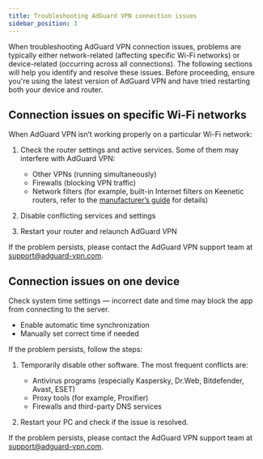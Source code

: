 ```yaml
---
title: Troubleshooting AdGuard VPN connection issues
sidebar_position: 3
---
```


When troubleshooting AdGuard VPN connection issues, problems are typically either network-related (affecting specific Wi-Fi networks) or device-related (occurring across all connections). The following sections will help you identify and resolve these issues. Before proceeding, ensure you're using the latest version of AdGuard VPN and have tried restarting both your device and router.

## Connection issues on specific Wi-Fi networks

When AdGuard VPN isn’t working properly on a particular Wi-Fi network:

1. Check the router settings and active services. Some of them may interfere with AdGuard VPN:

    - Other VPNs (running simultaneously)
    - Firewalls (blocking VPN traffic)
    - Network filters (for example, built-in Internet filters on Keenetic routers, refer to the [manufacturer’s guide](https://help.keenetic.com/hc/en-us/articles/4415711575698-Content-filtering-and-ad-blocking-options) for details)

1. Disable conflicting services and settings

1. Restart your router and relaunch AdGuard VPN

If the problem persists, please contact the AdGuard VPN support team at support@adguard-vpn.com.

## Connection issues on one device

Check system time settings — incorrect date and time may block the app from connecting to the server.

- Enable automatic time synchronization
- Manually set correct time if needed

If the problem persists, follow the steps:

1. Temporarily disable other software. The most frequent conflicts are:

    - Antivirus programs (especially Kaspersky, Dr.Web, Bitdefender, Avast, ESET)
    - Proxy tools (for example, Proxifier)
    - Firewalls and third-party DNS services

1. Restart your PC and check if the issue is resolved.

If the problem persists, please contact the AdGuard VPN support team at support@adguard-vpn.com.
